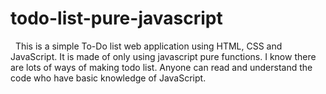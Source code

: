 # todo-list-pure-javascript

<img href="Screenshot_1.png">
<img href="Screenshot_2.png">
This is a simple To-Do list web application using HTML, CSS and JavaScript. It is made of only using javascript pure functions. I know there are lots of ways of making todo list. Anyone can read and understand the code who have basic knowledge of JavaScript. 
